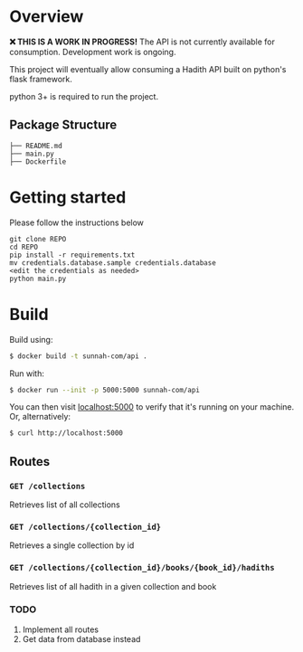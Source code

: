 # Overview

**❌ THIS IS A WORK IN PROGRESS!** The API is not currently available for consumption. Development work is ongoing.

This project will eventually allow consuming a Hadith API built on python's flask framework.

python 3+ is required to run the project.

## Package Structure
```
├── README.md
├── main.py
├── Dockerfile
```

# Getting started

Please follow the instructions below

```
git clone REPO
cd REPO
pip install -r requirements.txt
mv credentials.database.sample credentials.database
<edit the credentials as needed>
python main.py
```

# Build 

Build using:

```bash
$ docker build -t sunnah-com/api .
```
Run with:

```bash
$ docker run --init -p 5000:5000 sunnah-com/api
```
You can then visit [localhost:5000](http://localhost:5000) to verify that it's running on your machine. Or, alternatively:

```bash
$ curl http://localhost:5000
```

## Routes
### `GET /collections`
Retrieves list of all collections

### `GET /collections/{collection_id}`
Retrieves a single collection by id

### `GET /collections/{collection_id}/books/{book_id}/hadiths`
Retrieves list of all hadith in a given collection and book

### TODO

1. Implement all routes
2. Get data from database instead
